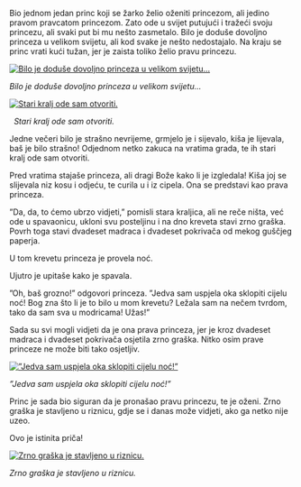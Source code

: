 Bio jednom jedan princ koji se žarko želio oženiti princezom, ali jedino pravom pravcatom princezom. Zato ode u svijet putujući i tražeći svoju princezu, ali svaki put bi mu nešto zasmetalo. Bilo je doduše dovoljno princeza u velikom svijetu, ali kod svake je nešto nedostajalo. Na kraju se princ vrati kući tužan, jer je zaista toliko želio pravu princezu.

[![Bilo je doduše dovoljno princeza u velikom svijetu...](https://lektire.skole.hr/sites/default/files/imagecache/400px/slikedjela/princeza02.jpg "Bilo je doduše dovoljno princeza u velikom svijetu...")](https://lektire.skole.hr/sites/default/files/slikedjela/princeza02.jpg)

_Bilo je doduše dovoljno princeza u velikom svijetu…_

[![Stari kralj ode sam otvoriti.](https://lektire.skole.hr/sites/default/files/imagecache/200px/slikedjela/princeza03.png "Stari kralj ode sam otvoriti.")](https://lektire.skole.hr/sites/default/files/slikedjela/princeza03.png)

  _Stari kralj ode sam otvoriti._

Jedne večeri bilo je strašno nevrijeme, grmjelo je i sijevalo, kiša je lijevala, baš je bilo strašno! Odjednom netko zakuca na vratima grada, te ih stari kralj ode sam otvoriti.

Pred vratima stajaše princeza, ali dragi Bože kako li je izgledala! Kiša joj se slijevala niz kosu i odjeću, te curila u i iz cipela. Ona se predstavi kao prava princeza.

”Da, da, to ćemo ubrzo vidjeti,” pomisli stara kraljica, ali ne reče ništa, već ode u spavaonicu, ukloni svu posteljinu i na dno kreveta stavi zrno graška. Povrh toga stavi dvadeset madraca i dvadeset pokrivača od mekog guščjeg paperja.

U tom krevetu princeza je provela noć.

Ujutro je upitaše kako je spavala.

”Oh, baš grozno!” odgovori princeza. ”Jedva sam uspjela oka sklopiti cijelu noć! Bog zna što li je to bilo u mom krevetu? Ležala sam na nečem tvrdom, tako da sam sva u modricama! Užas!”

Sada su svi mogli vidjeti da je ona prava princeza, jer je kroz dvadeset madraca i dvadeset pokrivača osjetila zrno graška. Nitko osim prave princeze ne može biti tako osjetljiv.

[![”Jedva sam uspjela oka sklopiti cijelu noć!”](https://lektire.skole.hr/sites/default/files/imagecache/400px/slikedjela/princeza01.png "”Jedva sam uspjela oka sklopiti cijelu noć!”")](https://lektire.skole.hr/sites/default/files/slikedjela/princeza01.png)

_”Jedva sam uspjela oka sklopiti cijelu noć!”_

Princ je sada bio siguran da je pronašao pravu princezu, te je oženi. Zrno graška je stavljeno u riznicu, gdje se i danas može vidjeti, ako ga netko nije uzeo.

Ovo je istinita priča!

[![Zrno graška je stavljeno u riznicu.](https://lektire.skole.hr/sites/default/files/imagecache/400px/slikedjela/princeza04.png "Zrno graška je stavljeno u riznicu.")](https://lektire.skole.hr/sites/default/files/slikedjela/princeza04.png)

_Zrno graška je stavljeno u riznicu._

